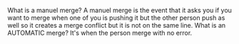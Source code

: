 What is a manuel merge? 
    A manuel merge is the event that it asks you if you want to merge when one of you is pushing it but the other person push as well so it creates a merge conflict but it is not on the same line. 
What is an AUTOMATIC merge?
It's when the person merge with no error.